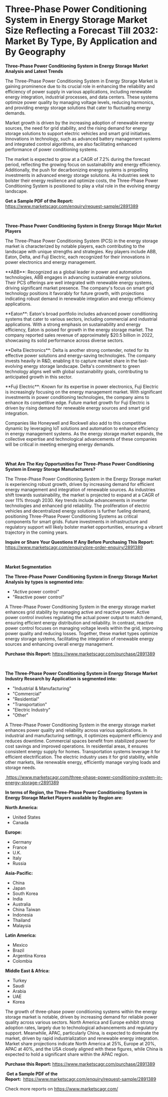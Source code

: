 <p><h1>Three-Phase Power Conditioning System in Energy Storage Market Size Reflecting a Forecast Till 2032: Market By Type, By Application and By Geography</h1></p><p><strong>Three-Phase Power Conditioning System in Energy Storage Market Analysis and Latest Trends</strong></p>
<p><p>The Three-Phase Power Conditioning System in Energy Storage Market is gaining prominence due to its crucial role in enhancing the reliability and efficiency of power supply in various applications, including renewable energy integration, industrial processes, and data centers. These systems optimize power quality by managing voltage levels, reducing harmonics, and providing energy storage solutions that cater to fluctuating energy demands.</p><p>Market growth is driven by the increasing adoption of renewable energy sources, the need for grid stability, and the rising demand for energy storage solutions to support electric vehicles and smart grid initiatives. Innovations in technology, such as advanced battery management systems and integrated control algorithms, are also facilitating enhanced performance of power conditioning systems. </p><p>The market is expected to grow at a CAGR of 7.2% during the forecast period, reflecting the growing focus on sustainability and energy efficiency. Additionally, the push for decarbonizing energy systems is propelling investments in advanced energy storage solutions. As industries seek to bolster their energy resilience and optimize costs, the Three-Phase Power Conditioning System is positioned to play a vital role in the evolving energy landscape.</p></p>
<p><strong>Get a Sample PDF of the Report:&nbsp;</strong> <a href="https://www.marketscagr.com/enquiry/request-sample/2891389?utm_campaign=2526&utm_medium=2&utm_source=Github&utm_content=ia&utm_term=14032025&utm_id=three-phase-power-conditioning-system-in-energy-storage">https://www.marketscagr.com/enquiry/request-sample/2891389</a></p>
<p>&nbsp;</p>
<p><strong>Three-Phase Power Conditioning System in Energy Storage Major Market Players</strong></p>
<p><p>The Three-Phase Power Conditioning System (PCS) in the energy storage market is characterized by notable players, each contributing to the landscape with unique strengths and strategies. Key players include ABB, Eaton, Delta, and Fuji Electric, each recognized for their innovations in power electronics and energy management.</p><p>**ABB**: Recognized as a global leader in power and automation technologies, ABB engages in advancing sustainable energy solutions. Their PCS offerings are well integrated with renewable energy systems, driving significant market presence. The company's focus on smart grid technology positions it favorably for future growth, with projections indicating robust demand in renewable integration and energy efficiency applications.</p><p>**Eaton**: Eaton's broad portfolio includes advanced power conditioning systems that cater to various sectors, including commercial and industrial applications. With a strong emphasis on sustainability and energy efficiency, Eaton is poised for growth in the energy storage market. The company reported sales revenue of approximately $20.5 billion in 2022, showcasing its solid performance across diverse sectors.</p><p>**Delta Electronics**: Delta is another strong contender, noted for its effective power solutions and energy-saving technologies. The company invests heavily in R&D, enabling it to capture market share in the fast-evolving energy storage landscape. Delta's commitment to green technology aligns well with global sustainability goals, contributing to anticipated growth in this sector.</p><p>**Fuji Electric**: Known for its expertise in power electronics, Fuji Electric is increasingly focusing on the energy management market. With significant investments in power conditioning technologies, the company aims to enhance its competitive edge. Future market growth for Fuji Electric is driven by rising demand for renewable energy sources and smart grid integration.</p><p>Companies like Honeywell and Rockwell also add to this competitive dynamic by leveraging IoT solutions and automation to enhance efficiency in energy management systems. As the energy storage market expands, the collective expertise and technological advancements of these companies will be critical in meeting emerging energy demands.</p></p>
<p>&nbsp;</p>
<p><strong>What Are The Key Opportunities For Three-Phase Power Conditioning System in Energy Storage Manufacturers?</strong></p>
<p><p>The Three-Phase Power Conditioning System in the Energy Storage market is experiencing robust growth, driven by increasing demand for efficient energy management and integration of renewable sources. As industries shift towards sustainability, the market is projected to expand at a CAGR of over 11% through 2030. Key trends include advancements in inverter technologies and enhanced grid reliability. The proliferation of electric vehicles and decentralized energy solutions is further fueling demand, positioning Three-Phase Power Conditioning Systems as critical components for smart grids. Future investments in infrastructure and regulatory support will likely bolster market opportunities, ensuring a vibrant trajectory in the coming years.</p></p>
<p><strong>Inquire or Share Your Questions If Any Before Purchasing This Report:</strong> <a href="https://www.marketscagr.com/enquiry/pre-order-enquiry/2891389?utm_campaign=2526&utm_medium=2&utm_source=Github&utm_content=ia&utm_term=14032025&utm_id=three-phase-power-conditioning-system-in-energy-storage">https://www.marketscagr.com/enquiry/pre-order-enquiry/2891389</a></p>
<p>&nbsp;</p>
<p><strong>Market Segmentation</strong></p>
<p><strong>The Three-Phase Power Conditioning System in Energy Storage Market Analysis by types is segmented into:</strong></p>
<p><ul><li>"Active power control"</li><li>"Reactive power control"</li></ul></p>
<p><p>A Three-Phase Power Conditioning System in the energy storage market enhances grid stability by managing active and reactive power. Active power control involves regulating the actual power output to match demand, ensuring efficient energy distribution and reliability. In contrast, reactive power control focuses on managing voltage levels within the grid, improving power quality and reducing losses. Together, these market types optimize energy storage systems, facilitating the integration of renewable energy sources and enhancing overall energy management.</p></p>
<p><strong>Purchase this Report:&nbsp;</strong><a href="https://www.marketscagr.com/purchase/2891389?utm_campaign=2526&utm_medium=2&utm_source=Github&utm_content=ia&utm_term=14032025&utm_id=three-phase-power-conditioning-system-in-energy-storage">https://www.marketscagr.com/purchase/2891389</a></p>
<p>&nbsp;</p>
<p><strong>The Three-Phase Power Conditioning System in Energy Storage Market Industry Research by Application is segmented into:</strong></p>
<p><ul><li>"Industrial & Manufacturing"</li><li>"Commercial"</li><li>"Residential"</li><li>"Transportation"</li><li>"Electric Industry"</li><li>"Other"</li></ul></p>
<p><p>A Three-Phase Power Conditioning System in the energy storage market enhances power quality and reliability across various applications. In industrial and manufacturing settings, it optimizes equipment efficiency and reduces downtime. Commercial spaces benefit from stabilized power for cost savings and improved operations. In residential areas, it ensures consistent energy supply for homes. Transportation systems leverage it for efficient electrification. The electric industry uses it for grid stability, while other markets, like renewable energy, efficiently manage varying loads and storage needs.</p></p>
<p><a href="https://www.marketscagr.com/three-phase-power-conditioning-system-in-energy-storage-r2891389?utm_campaign=2526&utm_medium=2&utm_source=Github&utm_content=ia&utm_term=14032025&utm_id=three-phase-power-conditioning-system-in-energy-storage">&nbsp;https://www.marketscagr.com/three-phase-power-conditioning-system-in-energy-storage-r2891389</a></p>
<p><strong>In terms of Region, the Three-Phase Power Conditioning System in Energy Storage Market Players available by Region are:</strong></p>
<p>
    <p> <strong> North America: </strong>
        <ul>
            <li>United States</li>
            <li>Canada</li>
        </ul>
        </p> 
    <p> <strong> Europe: </strong>
        <ul>
            <li>Germany</li>
            <li>France</li>
            <li>U.K.</li>
            <li>Italy</li>
            <li>Russia</li>
        </ul>
        </p> 
    <p> <strong> Asia-Pacific: </strong>
        <ul>
            <li>China</li>
            <li>Japan</li>
            <li>South Korea</li>
            <li>India</li>
            <li>Australia</li>
            <li>China Taiwan</li>
            <li>Indonesia</li>
            <li>Thailand</li>
            <li>Malaysia</li>
        </ul>
        </p> 
    <p> <strong> Latin America: </strong>
        <ul>
            <li>Mexico</li>
            <li>Brazil</li>
            <li>Argentina Korea</li>
            <li>Colombia</li>
        </ul>
        </p> 
    <p> <strong> Middle East & Africa: </strong>
        <ul>
            <li>Turkey</li>
            <li>Saudi</li>
            <li>Arabia</li>
            <li>UAE</li>
            <li>Korea</li>
        </ul>
    </p>
    </p>
<p><p>The growth of three-phase power conditioning systems within the energy storage market is notable, driven by increasing demand for reliable power quality across various sectors. North America and Europe exhibit strong adoption rates, largely due to technological advancements and regulatory support. Meanwhile, APAC, particularly China, is expected to dominate the market, driven by rapid industrialization and renewable energy integration. Market share projections indicate North America at 25%, Europe at 20%, APAC at 40%, and the USA closely aligned with these figures, while China is expected to hold a significant share within the APAC region.</p></p>
<p><strong>Purchase this Report: </strong><a href="https://www.marketscagr.com/purchase/2891389?utm_campaign=2526&utm_medium=2&utm_source=Github&utm_content=ia&utm_term=14032025&utm_id=three-phase-power-conditioning-system-in-energy-storage">https://www.marketscagr.com/purchase/2891389</a></p>
<p>&nbsp;<strong>Get a Sample PDF of the Report:&nbsp;&nbsp;</strong><a href="https://www.marketscagr.com/enquiry/request-sample/2891389?utm_campaign=2526&utm_medium=2&utm_source=Github&utm_content=ia&utm_term=14032025&utm_id=three-phase-power-conditioning-system-in-energy-storage">https://www.marketscagr.com/enquiry/request-sample/2891389</a></p>
<p><strong></strong></p>
<p>Check more reports on <a href="https://www.marketscagr.com/?utm_campaign=2526&utm_medium=2&utm_source=Github&utm_content=ia&utm_term=14032025&utm_id=three-phase-power-conditioning-system-in-energy-storage">https://www.marketscagr.com/</a></p>